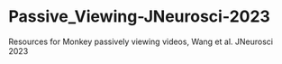 # Passive_Viewing-JNeurosci-2023
Resources for Monkey passively viewing videos, Wang et al. JNeurosci 2023
